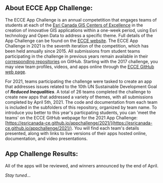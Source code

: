 ## About ECCE App Challenge:

The ECCE App Challenge is an annual competetition that engages teams of students at each of the [Esri Canada GIS Centers of Excellence](https://ecce.esri.ca/wpecce/schools/) in the creation of innovative GIS applications within a one-week period, using Esri technology and Open Data to address a specific theme.  Full details of the App Challenge can be found on the [ECCE website](https://ecce.esri.ca/wpecce/app-challenge/).  The ECCE App Challenge in 2021 is the seventh iteration of the competition, which has been held annually since 2015.  All submissions from student teams participating in the challenge in previous years remain available in their [corresponding repositories](https://github.com/EsriCanada-CE?q=ecce-app-challenge&sort=name) on GitHub.  Starting with the 2017 challenge, you may view team profiles, videos, and apps online through the [ECCE GitHub web page](https://esricanada-ce.github.io).

For 2021, teams participating the challenge were tasked to create an app that addresses issues related to the 10th UN Sustainable Development Goal of ***Reduced Inequalities***.  A total of 26 teams completed the challenge to create new apps that addressed a variety of themes, with all submissions completed by April 5th, 2021.  The code and documentation from each team is included in the subfolders of this repository, organized by team name.  To introduce you better to this year's particpating students, you can 'meet the teams' on the ECCE GitHub webpage for the 2021 App Challenge: [https://esricanada-ce.github.io/appchallenge/2021/](https://esricanada-ce.github.io/appchallenge/2021/).  You will find each team's details presented, along with links to live versions of their apps hosted online, documentation, and video presentations.

## App Challenge Results:

All of the apps will be reviewed, and winners announced by the end of April.

*Stay tuned...*